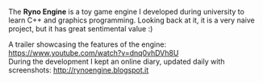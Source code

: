 The **Ryno Engine** is a toy game engine I developed during university to learn C++ and graphics programming.
Looking back at it, it is a very naive project, but it has great sentimental value :) 

A trailer showcasing the features of the engine: https://www.youtube.com/watch?v=dnq0vhDVh8U<br>
During the development I kept an online diary, updated daily with screenshots: http://rynoengine.blogspot.it 
